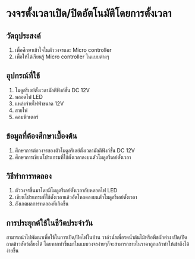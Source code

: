 # วงจรตั้งเวลาเปิด/ปิดอัตโนมัติโดยการตั้งเวลา
## วัตถุประสงค์
1. เพื่อศึกษาเข้าใจในตัววงจรและ Micro controller
2. เพื่อให้ได้เรียนรู้ Micro controller ในแบบต่างๆ
## อุปกรณ์ที่ใช้
1. โมดูลรีเลย์ตั้งเวลามัลติฟังก์ชั่น DC 12V
2. หลอดไฟ LED
3. แหล่งจ่ายไฟฟ้าขนาด 12V
4. สายไฟ
5. คอมพิวเตอร์ 
## ข้อมูลที่ต้องศึกษาเบื้องต้น
1. ศึกษาการต่อวงจรของตัวโมดูลรีเลย์ตั้งเวลามัลติฟังก์ชั่น DC 12V
2. ศึกษาการเขียนโปรแกรมที่ใช้ตั้งเวลาลงบนตัวโมดูลรีเลย์ตั้งเวลา
## วิธีทำการทดลอง
1. ตัววงจรขึ้นมาโดยมีโมดูลรีเลย์ตั้งเวลากับหลอดไฟ LED
2. เขียนโปรแกรมที่ใช้ตั้งเวลาแล้วอัตโหลดลงบนตัวโมดูลรีเลย์ตั้งเวลา
3. สังเกตผลการทดลองที่เกิดขึ้น
## การประยุกต์ใช้ในชีวิตประจำวัน
สามารถนำไปพัฒนาเพื่อใช้ในการเปิด/ปิดไฟในบ้าน วาล์วน้ำเพื่อรดน้ำต้นไม้หรือพืชผักต่าง เปิด/ปิดถาดข้าวสัตว์เลี้ยงได้ โดยหากทำขึ้นมาในแบบวงจรง่ายๆก็จะสามารถขายในราคาถูกแล้วทำให้เข้าถึงได้ง่ายขึ้น
